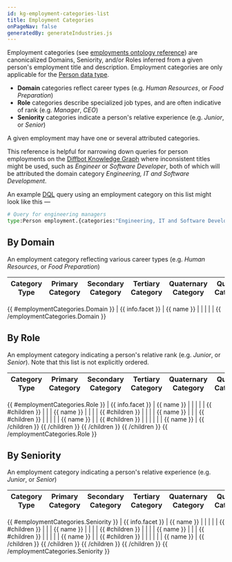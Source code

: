```yaml
---
id: kg-employment-categories-list
title: Employment Categories
onPageNav: false
generatedBy: generateIndustries.js
---
```


Employment categories (see [employments ontology reference](kg-ont-person#employments)) are canonicalized Domains, Seniority, and/or Roles inferred from a given person's employment title and description. Employment categories are only applicable for the [Person data type](kg-ont-person).

* **Domain** categories reflect career types (e.g. *Human Resources*, or *Food Preparation*)
* **Role** categories describe specialized job types, and are often indicative of rank (e.g. *Manager*, *CEO*)
* **Seniority** categories indicate a person's relative experience (e.g. *Junior*, or *Senior*)

A given employment may have one or several attributed categories. 

This reference is helpful for narrowing down queries for person employments on the [Diffbot Knowledge Graph](dql-quickstart) where inconsistent titles might be used, such as *Engineer* or *Software Developer*, both of which will be attributed the domain category *Engineering, IT and Software Development*. 

An example [DQL](dql-index) query using an employment category on this list might look like this —

```python
# Query for engineering managers
type:Person employment.{categories:"Engineering, IT and Software Development" categories:"Manager" isCurrent:true}
```

## By Domain
An employment category reflecting various career types (e.g. *Human Resources*, or *Food Preparation*)

| Category Type | Primary Category    | Secondary Category | Tertiary Category                   |  Quaternary Category | Quinary Category |
| ------------------- | ------------------ | ----------------------------------- | ---- | --- | -- |
{{ #employmentCategories.Domain }}
| {{ info.facet }}          |  {{ name }}         |                   |   |  |  |
{{ /employmentCategories.Domain }}

## By Role
An employment category indicating a person's relative rank (e.g. *Junior*, or *Senior*). Note that this list is not explicitly ordered.

| Category Type | Primary Category    | Secondary Category | Tertiary Category                   |  Quaternary Category | Quinary Category |
| ------------------- | ------------------ | ----------------------------------- | ---- | ---| -- |
{{ #employmentCategories.Role }}
| {{ info.facet }}          |  {{ name }}         |                   |   |  |  |
{{ #children }}
|                     |          |  {{ name }}                 |  |  |  |
{{ #children }}
|                     |          |                  | {{ name }}  |  |  |
{{ #children }}
|                     |          |                  |   | {{ name }} |  |
{{ #children }}
|                     |          |                  |   |  | {{ name }} |
{{ /children }}
{{ /children }}
{{ /children }}
{{ /children }}
{{ /employmentCategories.Role }}

## By Seniority
An employment category indicating a person's relative experience (e.g. *Junior*, or *Senior*)

| Category Type | Primary Category    | Secondary Category | Tertiary Category                   |  Quaternary Category | Quinary Category |
| ------------------- | ------------------ | ----------------------------------- | ---- | ---| -- |
{{ #employmentCategories.Seniority }}
| {{ info.facet }}          |  {{ name }}         |                   |   |  |  |
{{ #children }}
|                     |          |  {{ name }}                 |  |  |  |
{{ #children }}
|                     |          |                  | {{ name }}  |  |  |
{{ #children }}
|                     |          |                  |   | {{ name }} |  |
{{ #children }}
|                     |          |                  |   |  | {{ name }} |
{{ /children }}
{{ /children }}
{{ /children }}
{{ /children }}
{{ /employmentCategories.Seniority }}

<style>
/* Hides the Right-Hand Secondary Nav for a Full Width Industry Table */
.onPageNav {
    display: none;
}
/* Hides the Unnecessary Prev/Next Buttons for this Reference Doc */
.docs-prevnext {
    display: none;
}
</style>
